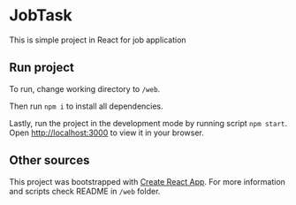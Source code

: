 # JobTask

This is simple project in React for job application

## Run project

To run, change working directory to `/web`.

Then run `npm i` to install all dependencies.

Lastly, run the project in the development mode by running script `npm start`.
Open [http://localhost:3000](http://localhost:3000) to view it in your browser.

## Other sources

This project was bootstrapped with [Create React App](https://github.com/facebook/create-react-app).
For more information and scripts check README in `/web` folder.
